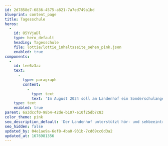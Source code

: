 ```yaml
---
id: 2d7858e7-6836-4575-a821-7a7ed749a1bd
blueprint: content_page
title: Tagesschule
heros:
  -
    id: O5YVjaDl
    type: hero_default
    heading: Tagesschule
    file: lottie/lottie_inhaltsseite_sehen_pink.json
    enabled: true
components:
  -
    id: lee6z3az
    text:
      -
        type: paragraph
        content:
          -
            type: text
            text: 'Im August 2024 soll am Landenhof ein Sonderschulangebot für Aargauer sehbeeinträchtigte Kinder und Jugendliche starten, welches wir aktuell im Auftrag der Abteilung Sonderschulung, Heime und Werkstätten des Departements BKS des Kantons Aargau aufbauen.'
    type: text
    enabled: true
parent: 6a3dccf0-98b4-42de-b107-e10f25db7c83
color_theme: pink
seo_description_default: 'Der Landenhof unterstützt hör- und sehbeeinträchtigte Kinder & Jugendliche in ihrem selbstbestimmten Leben durch Förderung ihrer Fähigkeiten & Entwicklung'
seo_hidden: false
updated_by: 04e1ae9a-6ef8-4ba0-931b-7cd69cc0d3a2
updated_at: 1676981356
---
```

